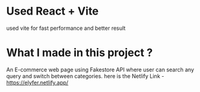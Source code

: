 # Used React + Vite
used vite for fast performance and better result

# What I made in this project ?
An E-commerce web page using Fakestore API where user can search any query and switch between categories.
here is the Netlify Link - https://elyfer.netlify.app/
